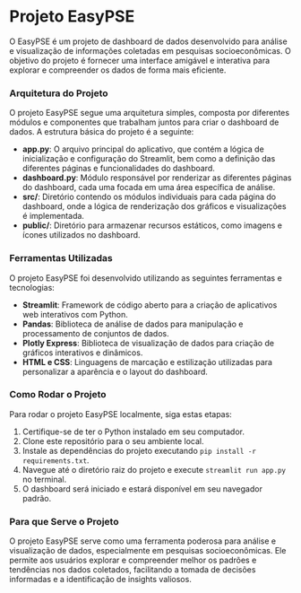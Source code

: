 # Projeto EasyPSE

O EasyPSE é um projeto de dashboard de dados desenvolvido para análise e visualização de informações coletadas em pesquisas socioeconômicas. O objetivo do projeto é fornecer uma interface amigável e interativa para explorar e compreender os dados de forma mais eficiente.

### Arquitetura do Projeto

O projeto EasyPSE segue uma arquitetura simples, composta por diferentes módulos e componentes que trabalham juntos para criar o dashboard de dados. A estrutura básica do projeto é a seguinte:

-   **app.py**: O arquivo principal do aplicativo, que contém a lógica de inicialização e configuração do Streamlit, bem como a definição das diferentes páginas e funcionalidades do dashboard.
-   **dashboard.py**: Módulo responsável por renderizar as diferentes páginas do dashboard, cada uma focada em uma área específica de análise.
-   **src/**: Diretório contendo os módulos individuais para cada página do dashboard, onde a lógica de renderização dos gráficos e visualizações é implementada.
-   **public/**: Diretório para armazenar recursos estáticos, como imagens e ícones utilizados no dashboard.


### Ferramentas Utilizadas

O projeto EasyPSE foi desenvolvido utilizando as seguintes ferramentas e tecnologias:

-   **Streamlit**: Framework de código aberto para a criação de aplicativos web interativos com Python.
-   **Pandas**: Biblioteca de análise de dados para manipulação e processamento de conjuntos de dados.
-   **Plotly Express**: Biblioteca de visualização de dados para criação de gráficos interativos e dinâmicos.
-   **HTML e CSS**: Linguagens de marcação e estilização utilizadas para personalizar a aparência e o layout do dashboard.

### Como Rodar o Projeto

Para rodar o projeto EasyPSE localmente, siga estas etapas:

1.  Certifique-se de ter o Python instalado em seu computador.
2.  Clone este repositório para o seu ambiente local.
3.  Instale as dependências do projeto executando `pip install -r requirements.txt`.
4.  Navegue até o diretório raiz do projeto e execute `streamlit run app.py` no terminal.
5.  O dashboard será iniciado e estará disponível em seu navegador padrão.

### Para que Serve o Projeto

O projeto EasyPSE serve como uma ferramenta poderosa para análise e visualização de dados, especialmente em pesquisas socioeconômicas. Ele permite aos usuários explorar e compreender melhor os padrões e tendências nos dados coletados, facilitando a tomada de decisões informadas e a identificação de insights valiosos.
